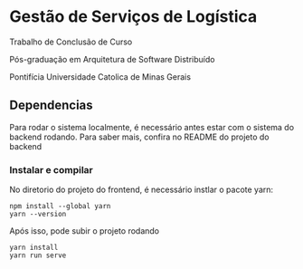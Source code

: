 # Gestão de Serviços de Logística

Trabalho de Conclusão de Curso

Pós-graduação em Arquitetura de Software Distribuído

Pontifícia Universidade Catolica de Minas Gerais

## Dependencias

Para rodar o sistema localmente, é necessário antes estar com o sistema do backend rodando. Para saber mais, confira no README do projeto do backend

### Instalar e compilar

No diretorio do projeto do frontend, é necessário instlar o pacote yarn:

```
npm install --global yarn
yarn --version

```

Após isso, pode subir o projeto rodando

```
yarn install
yarn run serve
```
